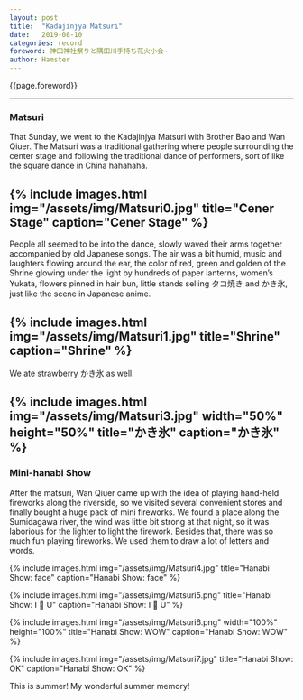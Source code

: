 ```yaml
---
layout: post
title:  "Kadajinjya Matsuri"
date:   2019-08-10
categories: record
foreword: 神田神社祭りと隅田川手持ち花火小会~
author: Hamster
---
```


{{page.foreword}}

---
### Matsuri

That Sunday, we went to the Kadajinjya Matsuri with Brother Bao and Wan Qiuer. The Matsuri was a traditional gathering where people surrounding the center stage and following the traditional dance of performers, sort of like the square dance in China hahahaha.

{% include images.html img="/assets/img/Matsuri0.jpg" title="Cener Stage" caption="Cener Stage" %}
---

People all seemed to be into the dance, slowly waved their arms together accompanied by old Japanese songs. The air was a bit humid, music and laughters flowing around the ear, the color of red, green and golden of the Shrine glowing under the light by hundreds of paper lanterns, women’s Yukata, flowers pinned in hair bun, little stands selling タコ焼き and かき氷, just like the scene in Japanese anime.

{% include images.html img="/assets/img/Matsuri1.jpg" title="Shrine" caption="Shrine" %}
---
We ate strawberry かき氷 as well.

{% include images.html img="/assets/img/Matsuri3.jpg" width="50%" height="50%" title="かき氷" caption="かき氷" %}
---
### Mini-hanabi Show

After the matsuri, Wan Qiuer came up with the idea of playing hand-held fireworks along the riverside, so we visited several convenient stores and finally bought a huge pack of mini fireworks. We found a place along the Sumidagawa river, the wind was little bit strong at that night, so it was laborious for the lighter to light the firework. Besides that, there was so much fun playing fireworks. We used them to draw a lot of letters and words.

{% include images.html img="/assets/img/Matsuri4.jpg" title="Hanabi Show: face" caption="Hanabi Show: face" %}

{% include images.html img="/assets/img/Matsuri5.png" title="Hanabi Show: I 💙 U" caption="Hanabi Show: I 💙 U" %}

{% include images.html img="/assets/img/Matsuri6.png" width="100%" height="100%" title="Hanabi Show: WOW" caption="Hanabi Show: WOW" %}

{% include images.html img="/assets/img/Matsuri7.jpg" title="Hanabi Show: OK" caption="Hanabi Show: OK" %}

This is summer! My wonderful summer memory!
